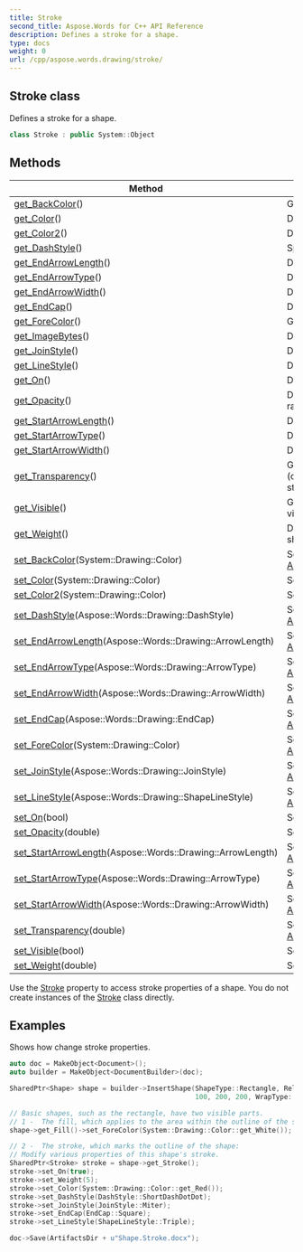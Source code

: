 ```yaml
---
title: Stroke
second_title: Aspose.Words for C++ API Reference
description: Defines a stroke for a shape. 
type: docs
weight: 0
url: /cpp/aspose.words.drawing/stroke/
---
```

## Stroke class


Defines a stroke for a shape.

```cpp
class Stroke : public System::Object
```


## Methods

| Method | Description |
| --- | --- |
| [get_BackColor](./get_backcolor/)() | Gets or sets the background color of the stroke. |
| [get_Color](./get_color/)() | Defines the color of a stroke. |
| [get_Color2](./get_color2/)() | Defines a second color for a stroke. |
| [get_DashStyle](./get_dashstyle/)() | Specifies the dot and dash pattern for a stroke. |
| [get_EndArrowLength](./get_endarrowlength/)() | Defines the arrowhead length for the end of a stroke. |
| [get_EndArrowType](./get_endarrowtype/)() | Defines the arrowhead for the end of a stroke. |
| [get_EndArrowWidth](./get_endarrowwidth/)() | Defines the arrowhead width for the end of a stroke. |
| [get_EndCap](./get_endcap/)() | Defines the cap style for the end of a stroke. |
| [get_ForeColor](./get_forecolor/)() | Gets or sets the foreground color of the stroke. |
| [get_ImageBytes](./get_imagebytes/)() | Defines the image for a stroke image or pattern fill. |
| [get_JoinStyle](./get_joinstyle/)() | Defines the join style of a polyline. |
| [get_LineStyle](./get_linestyle/)() | Defines the line style of the stroke. |
| [get_On](./get_on/)() | Defines whether the path will be stroked. |
| [get_Opacity](./get_opacity/)() | Defines the amount of transparency of a stroke. Valid range is from 0 to 1. |
| [get_StartArrowLength](./get_startarrowlength/)() | Defines the arrowhead length for the start of a stroke. |
| [get_StartArrowType](./get_startarrowtype/)() | Defines the arrowhead for the start of a stroke. |
| [get_StartArrowWidth](./get_startarrowwidth/)() | Defines the arrowhead width for the start of a stroke. |
| [get_Transparency](./get_transparency/)() | Gets or sets a value between 0.0 (opaque) and 1.0 (clear) representing the degree of transparency of the stroke. |
| [get_Visible](./get_visible/)() | Gets or sets a flag indicating whether the stroke is visible. |
| [get_Weight](./get_weight/)() | Defines the brush thickness that strokes the path of a shape in points. |
| [set_BackColor](./set_backcolor/)(System::Drawing::Color) | Setter for [Aspose::Words::Drawing::Stroke::get_BackColor](./get_backcolor/). |
| [set_Color](./set_color/)(System::Drawing::Color) | Setter for [Aspose::Words::Drawing::Stroke::get_Color](./get_color/). |
| [set_Color2](./set_color2/)(System::Drawing::Color) | Setter for [Aspose::Words::Drawing::Stroke::get_Color2](./get_color2/). |
| [set_DashStyle](./set_dashstyle/)(Aspose::Words::Drawing::DashStyle) | Setter for [Aspose::Words::Drawing::Stroke::get_DashStyle](./get_dashstyle/). |
| [set_EndArrowLength](./set_endarrowlength/)(Aspose::Words::Drawing::ArrowLength) | Setter for [Aspose::Words::Drawing::Stroke::get_EndArrowLength](./get_endarrowlength/). |
| [set_EndArrowType](./set_endarrowtype/)(Aspose::Words::Drawing::ArrowType) | Setter for [Aspose::Words::Drawing::Stroke::get_EndArrowType](./get_endarrowtype/). |
| [set_EndArrowWidth](./set_endarrowwidth/)(Aspose::Words::Drawing::ArrowWidth) | Setter for [Aspose::Words::Drawing::Stroke::get_EndArrowWidth](./get_endarrowwidth/). |
| [set_EndCap](./set_endcap/)(Aspose::Words::Drawing::EndCap) | Setter for [Aspose::Words::Drawing::Stroke::get_EndCap](./get_endcap/). |
| [set_ForeColor](./set_forecolor/)(System::Drawing::Color) | Setter for [Aspose::Words::Drawing::Stroke::get_ForeColor](./get_forecolor/). |
| [set_JoinStyle](./set_joinstyle/)(Aspose::Words::Drawing::JoinStyle) | Setter for [Aspose::Words::Drawing::Stroke::get_JoinStyle](./get_joinstyle/). |
| [set_LineStyle](./set_linestyle/)(Aspose::Words::Drawing::ShapeLineStyle) | Setter for [Aspose::Words::Drawing::Stroke::get_LineStyle](./get_linestyle/). |
| [set_On](./set_on/)(bool) | Setter for [Aspose::Words::Drawing::Stroke::get_On](./get_on/). |
| [set_Opacity](./set_opacity/)(double) | Setter for [Aspose::Words::Drawing::Stroke::get_Opacity](./get_opacity/). |
| [set_StartArrowLength](./set_startarrowlength/)(Aspose::Words::Drawing::ArrowLength) | Setter for [Aspose::Words::Drawing::Stroke::get_StartArrowLength](./get_startarrowlength/). |
| [set_StartArrowType](./set_startarrowtype/)(Aspose::Words::Drawing::ArrowType) | Setter for [Aspose::Words::Drawing::Stroke::get_StartArrowType](./get_startarrowtype/). |
| [set_StartArrowWidth](./set_startarrowwidth/)(Aspose::Words::Drawing::ArrowWidth) | Setter for [Aspose::Words::Drawing::Stroke::get_StartArrowWidth](./get_startarrowwidth/). |
| [set_Transparency](./set_transparency/)(double) | Setter for [Aspose::Words::Drawing::Stroke::get_Transparency](./get_transparency/). |
| [set_Visible](./set_visible/)(bool) | Setter for [Aspose::Words::Drawing::Stroke::get_Visible](./get_visible/). |
| [set_Weight](./set_weight/)(double) | Setter for [Aspose::Words::Drawing::Stroke::get_Weight](./get_weight/). |

Use the [Stroke](../shape/get_stroke/) property to access stroke properties of a shape. You do not create instances of the [Stroke](./) class directly.

## Examples




Shows how change stroke properties. 
```cpp
auto doc = MakeObject<Document>();
auto builder = MakeObject<DocumentBuilder>(doc);

SharedPtr<Shape> shape = builder->InsertShape(ShapeType::Rectangle, RelativeHorizontalPosition::LeftMargin, 100, RelativeVerticalPosition::TopMargin,
                                              100, 200, 200, WrapType::None);

// Basic shapes, such as the rectangle, have two visible parts.
// 1 -  The fill, which applies to the area within the outline of the shape:
shape->get_Fill()->set_ForeColor(System::Drawing::Color::get_White());

// 2 -  The stroke, which marks the outline of the shape:
// Modify various properties of this shape's stroke.
SharedPtr<Stroke> stroke = shape->get_Stroke();
stroke->set_On(true);
stroke->set_Weight(5);
stroke->set_Color(System::Drawing::Color::get_Red());
stroke->set_DashStyle(DashStyle::ShortDashDotDot);
stroke->set_JoinStyle(JoinStyle::Miter);
stroke->set_EndCap(EndCap::Square);
stroke->set_LineStyle(ShapeLineStyle::Triple);

doc->Save(ArtifactsDir + u"Shape.Stroke.docx");
```

